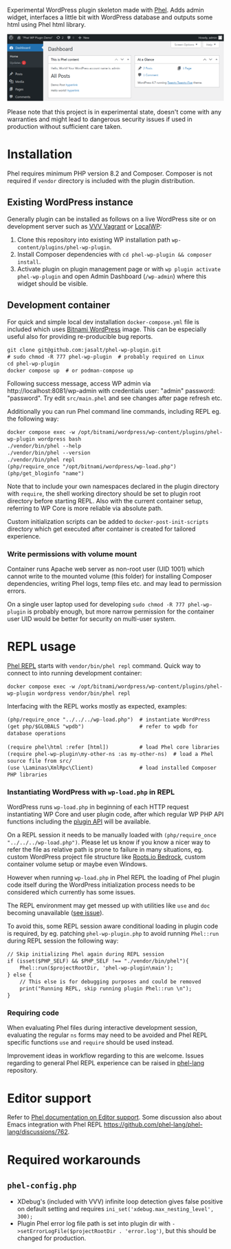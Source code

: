 Experimental WordPress plugin skeleton made with [Phel](https://phel-lang.org/). Adds admin widget, interfaces a little bit with WordPress database and outputs some html using Phel html library.

![Image of WordPress 6.6.1 Admin Dashboard with this plugin installed](demo.png "WordPress 6.6.1 Admin Dashboard with this plugin installed")

Please note that this project is in experimental state, doesn't come with any warranties and might lead to dangerous security issues if used in production without sufficient care taken.

# Installation

Phel requires minimum PHP version 8.2 and Composer. Composer is not required if `vendor` directory is included with the plugin distribution.

## Existing WordPress instance

Generally plugin can be installed as follows on a live WordPress site or on development server such as [VVV Vagrant](https://varyingvagrantvagrants.org/) or [LocalWP](https://localwp.com/):

1) Clone this repository into existing WP installation path `wp-content/plugins/phel-wp-plugin`.
2) Install Composer dependencies with `cd phel-wp-plugin && composer install`.
3) Activate plugin on plugin management page or with `wp plugin activate phel-wp-plugin` and open Admin Dashboard (`/wp-admin`) where this widget should be visible.

## Development container

For quick and simple local dev installation `docker-compose.yml` file is included which uses [Bitnami WordPress](https://hub.docker.com/r/bitnami/wordpress/) image. This can be especially useful also for providing re-producible bug reports.

```
git clone git@github.com:jasalt/phel-wp-plugin.git
# sudo chmod -R 777 phel-wp-plugin  # probably required on Linux
cd phel-wp-plugin
docker compose up  # or podman-compose up
```

Following success message, access WP admin via http://localhost:8081/wp-admin with credentials user: "admin" password: "password". Try edit `src/main.phel` and see changes after page refresh etc.

Additionally you can run Phel command line commands, including REPL eg. the following way:

```
docker compose exec -w /opt/bitnami/wordpress/wp-content/plugins/phel-wp-plugin wordpress bash
./vendor/bin/phel --help
./vendor/bin/phel --version
./vendor/bin/phel repl
(php/require_once "/opt/bitnami/wordpress/wp-load.php")
(php/get_bloginfo "name")
```

Note that to include your own namespaces declared in the plugin directory with `require`, the shell working directory should be set to plugin root directory before starting REPL. Also with the current container setup, referring to WP Core is more reliable via absolute path.

Custom initialization scripts can be added to `docker-post-init-scripts` directory which get executed after container is created for tailored experience.

### Write permissions with volume mount

Container runs Apache web server as non-root user (UID 1001) which cannot write to the mounted volume (this folder) for installing Composer dependencies, writing Phel logs, temp files etc. and may lead to permission errors.

On a single user laptop used for developing `sudo chmod -R 777 phel-wp-plugin` is probably enough, but more narrow permission for the container user UID would be better for security on multi-user system.

# REPL usage
[Phel REPL](https://phel-lang.org/documentation/repl/) starts with `vendor/bin/phel repl` command. Quick way to connect to into running development container:
```
docker compose exec -w /opt/bitnami/wordpress/wp-content/plugins/phel-wp-plugin wordpress vendor/bin/phel repl
```
Interfacing with the REPL works mostly as expected, examples:
```
(php/require_once "../../../wp-load.php")  # instantiate WordPress
(get php/$GLOBALS "wpdb")                  # refer to wpdb for database operations

(require phel\html :refer [html])          # load Phel core libraries
(require phel-wp-plugin\my-other-ns :as my-other-ns)  # load a Phel source file from src/
(use \Laminas\XmlRpc\Client)               # load installed Composer PHP libraries
```

### Instantiating WordPress with `wp-load.php` in REPL

WordPress runs `wp-load.php` in beginning of each HTTP request instantiating WP Core and user plugin code, after which regular WP PHP API functions including the [plugin API](https://developer.wordpress.org/reference/) will be available.

On a REPL session it needs to be manually loaded with `(php/require_once "../../../wp-load.php")`. Please let us know if you know a nicer way to refer the file as relative path is prone to failure in many situations, eg. custom WordPress project file structure like [Roots.io Bedrock](https://roots.io/bedrock/), custom container volume setup or maybe even Windows.

However when running `wp-load.php` in Phel REPL the loading of Phel plugin code itself during the WordPress initialization process needs to be considered which currently has some issues.

The REPL environment may get messed up with utilities like `use` and `doc` becoming unavailable ([see issue](https://github.com/phel-lang/phel-lang/issues/766)).

To avoid this, some REPL session aware conditional loading in plugin code is required, by eg. patching `phel-wp-plugin.php` to avoid running `Phel::run` during REPL session the following way:

```
// Skip initializing Phel again during REPL session
if (isset($PHP_SELF) && $PHP_SELF !== "./vendor/bin/phel"){
	Phel::run($projectRootDir, 'phel-wp-plugin\main');
} else {
	// This else is for debugging purposes and could be removed
	print("Running REPL, skip running plugin Phel::run \n");
}
```
### Requiring code

When evaluating Phel files during interactive development session, evaluating the regular `ns` forms may need to be avoided and Phel REPL specific functions `use` and `require` should be used instead. 

Improvement ideas in workflow regarding to this are welcome. Issues regarding to general Phel REPL experience can be raised in [phel-lang](https://github.com/phel-lang/phel-lang/issues) repository.

# Editor support

Refer to [Phel documentation on Editor support](https://phel-lang.org/documentation/getting-started/#editor-support). Some discussion also about Emacs integration with Phel REPL https://github.com/phel-lang/phel-lang/discussions/762.

# Required workarounds

## `phel-config.php`

- XDebug's (included with VVV) infinite loop detection gives false positive on default setting and requires `ini_set('xdebug.max_nesting_level', 300);`
- Plugin Phel error log file path is set into plugin dir with `->setErrorLogFile($projectRootDir . 'error.log')`, but this should be changed for production.
